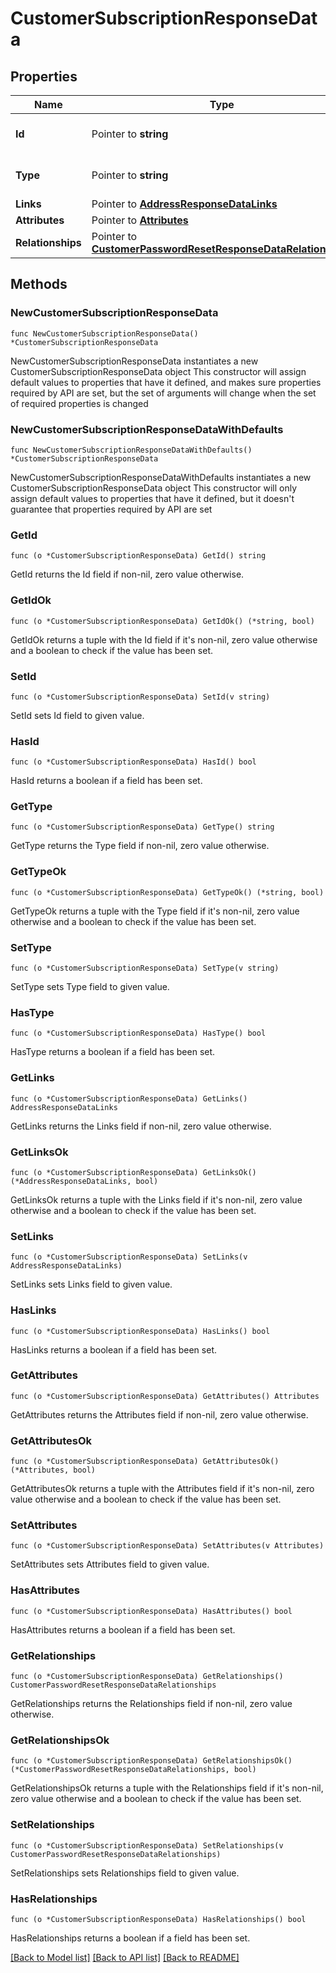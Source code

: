 # CustomerSubscriptionResponseData

## Properties

Name | Type | Description | Notes
------------ | ------------- | ------------- | -------------
**Id** | Pointer to **string** | The resource&#39;s id | [optional] 
**Type** | Pointer to **string** | The resource&#39;s type | [optional] 
**Links** | Pointer to [**AddressResponseDataLinks**](AddressResponseDataLinks.md) |  | [optional] 
**Attributes** | Pointer to [**Attributes**](Attributes.md) |  | [optional] 
**Relationships** | Pointer to [**CustomerPasswordResetResponseDataRelationships**](CustomerPasswordResetResponseDataRelationships.md) |  | [optional] 

## Methods

### NewCustomerSubscriptionResponseData

`func NewCustomerSubscriptionResponseData() *CustomerSubscriptionResponseData`

NewCustomerSubscriptionResponseData instantiates a new CustomerSubscriptionResponseData object
This constructor will assign default values to properties that have it defined,
and makes sure properties required by API are set, but the set of arguments
will change when the set of required properties is changed

### NewCustomerSubscriptionResponseDataWithDefaults

`func NewCustomerSubscriptionResponseDataWithDefaults() *CustomerSubscriptionResponseData`

NewCustomerSubscriptionResponseDataWithDefaults instantiates a new CustomerSubscriptionResponseData object
This constructor will only assign default values to properties that have it defined,
but it doesn't guarantee that properties required by API are set

### GetId

`func (o *CustomerSubscriptionResponseData) GetId() string`

GetId returns the Id field if non-nil, zero value otherwise.

### GetIdOk

`func (o *CustomerSubscriptionResponseData) GetIdOk() (*string, bool)`

GetIdOk returns a tuple with the Id field if it's non-nil, zero value otherwise
and a boolean to check if the value has been set.

### SetId

`func (o *CustomerSubscriptionResponseData) SetId(v string)`

SetId sets Id field to given value.

### HasId

`func (o *CustomerSubscriptionResponseData) HasId() bool`

HasId returns a boolean if a field has been set.

### GetType

`func (o *CustomerSubscriptionResponseData) GetType() string`

GetType returns the Type field if non-nil, zero value otherwise.

### GetTypeOk

`func (o *CustomerSubscriptionResponseData) GetTypeOk() (*string, bool)`

GetTypeOk returns a tuple with the Type field if it's non-nil, zero value otherwise
and a boolean to check if the value has been set.

### SetType

`func (o *CustomerSubscriptionResponseData) SetType(v string)`

SetType sets Type field to given value.

### HasType

`func (o *CustomerSubscriptionResponseData) HasType() bool`

HasType returns a boolean if a field has been set.

### GetLinks

`func (o *CustomerSubscriptionResponseData) GetLinks() AddressResponseDataLinks`

GetLinks returns the Links field if non-nil, zero value otherwise.

### GetLinksOk

`func (o *CustomerSubscriptionResponseData) GetLinksOk() (*AddressResponseDataLinks, bool)`

GetLinksOk returns a tuple with the Links field if it's non-nil, zero value otherwise
and a boolean to check if the value has been set.

### SetLinks

`func (o *CustomerSubscriptionResponseData) SetLinks(v AddressResponseDataLinks)`

SetLinks sets Links field to given value.

### HasLinks

`func (o *CustomerSubscriptionResponseData) HasLinks() bool`

HasLinks returns a boolean if a field has been set.

### GetAttributes

`func (o *CustomerSubscriptionResponseData) GetAttributes() Attributes`

GetAttributes returns the Attributes field if non-nil, zero value otherwise.

### GetAttributesOk

`func (o *CustomerSubscriptionResponseData) GetAttributesOk() (*Attributes, bool)`

GetAttributesOk returns a tuple with the Attributes field if it's non-nil, zero value otherwise
and a boolean to check if the value has been set.

### SetAttributes

`func (o *CustomerSubscriptionResponseData) SetAttributes(v Attributes)`

SetAttributes sets Attributes field to given value.

### HasAttributes

`func (o *CustomerSubscriptionResponseData) HasAttributes() bool`

HasAttributes returns a boolean if a field has been set.

### GetRelationships

`func (o *CustomerSubscriptionResponseData) GetRelationships() CustomerPasswordResetResponseDataRelationships`

GetRelationships returns the Relationships field if non-nil, zero value otherwise.

### GetRelationshipsOk

`func (o *CustomerSubscriptionResponseData) GetRelationshipsOk() (*CustomerPasswordResetResponseDataRelationships, bool)`

GetRelationshipsOk returns a tuple with the Relationships field if it's non-nil, zero value otherwise
and a boolean to check if the value has been set.

### SetRelationships

`func (o *CustomerSubscriptionResponseData) SetRelationships(v CustomerPasswordResetResponseDataRelationships)`

SetRelationships sets Relationships field to given value.

### HasRelationships

`func (o *CustomerSubscriptionResponseData) HasRelationships() bool`

HasRelationships returns a boolean if a field has been set.


[[Back to Model list]](../README.md#documentation-for-models) [[Back to API list]](../README.md#documentation-for-api-endpoints) [[Back to README]](../README.md)


